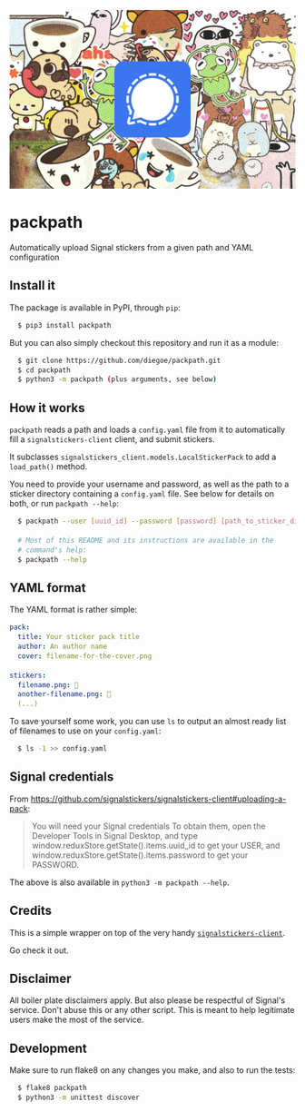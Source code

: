 ![Mosaic of custom Signal stickers with the Signal logo in the middle](https://github.com/diegoe/packpath/blob/main/packpath-cover.jpg?raw=true)


# packpath
Automatically upload Signal stickers from a given path and YAML configuration


## Install it

The package is available in PyPI, through `pip`:
```sh
  $ pip3 install packpath
```

But you can also simply checkout this repository and run it as a module:
```sh
  $ git clone https://github.com/diegoe/packpath.git
  $ cd packpath
  $ python3 -m packpath (plus arguments, see below)
```

## How it works

`packpath` reads a path and loads a `config.yaml` file from it to automatically
fill a `signalstickers-client` client, and submit stickers.

It subclasses `signalstickers_client.models.LocalStickerPack` to add a
`load_path()` method.

You need to provide your username and password, as well as the path to a
sticker directory containing a `config.yaml` file. See below for details
on both, or run `packpath --help`:

```sh
  $ packpath --user [uuid_id] --password [password] [path_to_sticker_dir]

  # Most of this README and its instructions are available in the
  # command's help:
  $ packpath --help
```


## YAML format

The YAML format is rather simple:

```yaml
pack:
  title: Your sticker pack title
  author: An author name
  cover: filename-for-the-cover.png

stickers:
  filename.png: 👀
  another-filename.png: 👋
  (...)
```

To save yourself some work, you can use `ls` to output an almost ready
list of filenames to use on your `config.yaml`:

```sh
  $ ls -1 >> config.yaml
```


## Signal credentials

From https://github.com/signalstickers/signalstickers-client#uploading-a-pack:

> You will need your Signal credentials To obtain them, open the
> Developer Tools in Signal Desktop, and type
> window.reduxStore.getState().items.uuid_id to get your USER, and
> window.reduxStore.getState().items.password to get your PASSWORD.

The above is also available in `python3 -m packpath --help`.


## Credits

This is a simple wrapper on top of the very handy
[`signalstickers-client`](https://github.com/signalstickers/signalstickers-client).

Go check it out.


## Disclaimer

All boiler plate disclaimers apply. But also please be respectful of
Signal's service. Don't abuse this or any other script. This is meant to
help legitimate users make the most of the service.


## Development

Make sure to run flake8 on any changes you make, and also to run the
tests:
```sh
  $ flake8 packpath
  $ python3 -m unittest discover
```
